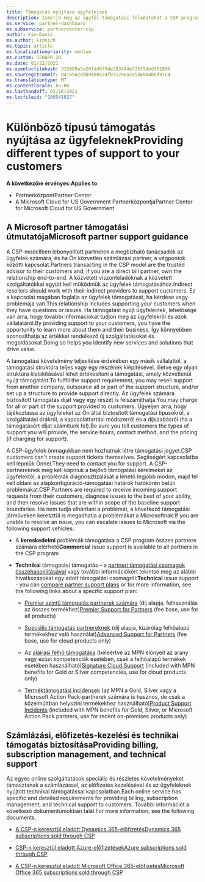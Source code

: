 ```yaml
---
title: Támogatás nyújtása ügyfeleinek
description: Ismerje meg az ügyfél-támogatási feladatokat a CSP programban részt vevő partnerek számára. A számlázási, előfizetés-kezelési és technikai problémák támogatását fedezi.
ms.service: partner-dashboard
ms.subservice: partnercenter-csp
author: Kim-Davis
ms.author: kimnich
ms.topic: article
ms.localizationpriority: medium
ms.custom: SEOAPR.20
ms.date: 01/22/2021
ms.openlocfilehash: 315089a3a20fdd5f9de283494e735f54bd351806
ms.sourcegitcommit: 0416562dd89408524f8312a8acd5b6944b6d91c4
ms.translationtype: MT
ms.contentlocale: hu-HU
ms.lasthandoff: 02/16/2021
ms.locfileid: "100541027"
---
```

# <a name="providing-different-types-of-support-to-your-customers"></a><span data-ttu-id="f99f0-104">Különböző típusú támogatás nyújtása az ügyfeleknek</span><span class="sxs-lookup"><span data-stu-id="f99f0-104">Providing different types of support to your customers</span></span>

<span data-ttu-id="f99f0-105">**A következőre érvényes:**</span><span class="sxs-lookup"><span data-stu-id="f99f0-105">**Applies to**</span></span>

-  <span data-ttu-id="f99f0-106">Partnerközpont</span><span class="sxs-lookup"><span data-stu-id="f99f0-106">Partner Center</span></span>
-  <span data-ttu-id="f99f0-107">A Microsoft Cloud for US Government Partnerközpontja</span><span class="sxs-lookup"><span data-stu-id="f99f0-107">Partner Center for Microsoft Cloud for US Government</span></span>


## <a name="microsoft-partner-support-guidance"></a><span data-ttu-id="f99f0-108">A Microsoft partner támogatási útmutatója</span><span class="sxs-lookup"><span data-stu-id="f99f0-108">Microsoft partner support guidance</span></span>

<span data-ttu-id="f99f0-109">A CSP-modellben lebonyolított partnerek a megbízható tanácsadók az ügyfelek számára, és ha Ön közvetlen számlázási partner, a végpontok közötti kapcsolat.</span><span class="sxs-lookup"><span data-stu-id="f99f0-109">Partners transacting in the CSP model are the trusted advisor to their customers and, if you are a direct bill partner, own the relationship end-to-end.</span></span> <span data-ttu-id="f99f0-110">A közvetett viszonteladóknak a közvetett szolgáltatókkal együtt kell működniük az ügyfelek támogatásához.</span><span class="sxs-lookup"><span data-stu-id="f99f0-110">Indirect resellers should work with their indirect providers to support customers.</span></span> <span data-ttu-id="f99f0-111">Ez a kapcsolat magában foglalja az ügyfelek támogatását, ha kérdése vagy problémája van.</span><span class="sxs-lookup"><span data-stu-id="f99f0-111">This relationship includes supporting your customers when they have questions or issues.</span></span> <span data-ttu-id="f99f0-112">Ha támogatást nyújt ügyfeleinek, lehetősége van arra, hogy további információkat tudjon meg az ügyfelekről és azok vállalatáról.</span><span class="sxs-lookup"><span data-stu-id="f99f0-112">By providing support to your customers, you have the opportunity to learn more about them and their business.</span></span> <span data-ttu-id="f99f0-113">Így könnyebben azonosíthatja az értékkel rendelkező új szolgáltatásokat és megoldásokat.</span><span class="sxs-lookup"><span data-stu-id="f99f0-113">Doing so helps you identify new services and solutions that drive value.</span></span>

<span data-ttu-id="f99f0-114">A támogatási követelmény teljesítése érdekében egy másik vállalattól, a támogatási struktúra teljes vagy egy részének kiépítésével, illetve egy olyan struktúra kialakításával lehet értékesíteni a támogatást, amely közvetlenül nyújt támogatást.</span><span class="sxs-lookup"><span data-stu-id="f99f0-114">To fulfill the support requirement, you may resell support from another company, outsource all or part of the support structure, and/or set up a structure to provide support directly.</span></span> <span data-ttu-id="f99f0-115">Az ügyfelek számára biztosított támogatás díját vagy egy részét is felszámíthatja.</span><span class="sxs-lookup"><span data-stu-id="f99f0-115">You may charge for all or part of the support provided to customers.</span></span> <span data-ttu-id="f99f0-116">Ügyeljen arra, hogy tájékoztassa az ügyfeleket az Ön által biztosított támogatási típusokról, a szolgáltatási órákról, a kapcsolattartási módszerről és a díjszabásról (ha a támogatásért díjat számítunk fel).</span><span class="sxs-lookup"><span data-stu-id="f99f0-116">Be sure you tell customers the types of support you will provide, the service hours, contact method, and the pricing (if charging for support).</span></span>

<span data-ttu-id="f99f0-117">A CSP-ügyfelek önmagukban nem hozhatnak létre támogatási jegyet.</span><span class="sxs-lookup"><span data-stu-id="f99f0-117">CSP customers can't create support tickets themselves.</span></span> <span data-ttu-id="f99f0-118">Segítségért kapcsolatba kell lépniük Önnel.</span><span class="sxs-lookup"><span data-stu-id="f99f0-118">They need to contact you for support.</span></span> <span data-ttu-id="f99f0-119">A CSP-partnereknek meg kell kapniuk a bejövő támogatási kérelmeket az ügyfelektől, a problémák diagnosztizálását a lehető legjobb módon, majd fel kell oldani az alapkonfiguráció-támogatási határok hatókörén belüli problémákat.</span><span class="sxs-lookup"><span data-stu-id="f99f0-119">CSP Partners are required to receive incoming support requests from their customers, diagnose issues to the best of your ability, and then resolve issues that are within scope of the baseline support boundaries.</span></span> <span data-ttu-id="f99f0-120">Ha nem tudja elhárítani a problémát, a következő támogatási járműveken keresztül is megadhatja a problémákat a Microsoftnak:</span><span class="sxs-lookup"><span data-stu-id="f99f0-120">If you are unable to resolve an issue, you can escalate issues to Microsoft via the following support vehicles:</span></span>

- <span data-ttu-id="f99f0-121">A **kereskedelmi** problémák támogatása a CSP program összes partnere számára elérhető</span><span class="sxs-lookup"><span data-stu-id="f99f0-121">**Commercial** issue support is available to all partners in the CSP program</span></span>

- <span data-ttu-id="f99f0-122">**Technikai** támogatási támogatás – a [partneri támogatási csomagok összehasonlításával](https://partner.microsoft.com/support/partnersupport) vagy további információkért tekintse meg az alábbi hivatkozásokat egy adott támogatási csomagról:</span><span class="sxs-lookup"><span data-stu-id="f99f0-122">**Technical** issue support - you can [compare partner support plans](https://partner.microsoft.com/support/partnersupport) or for more information, see the following links  about a specific support plan:</span></span>

  - <span data-ttu-id="f99f0-123">[Premier szintű támogatás partnerek számára](https://partner.microsoft.com/support/microsoft-services-premier-support) (díj alapja, felhasználás az összes termékhez)</span><span class="sxs-lookup"><span data-stu-id="f99f0-123">[Premier Support for Partners](https://partner.microsoft.com/support/microsoft-services-premier-support) (fee base, use for all products)</span></span>

  - <span data-ttu-id="f99f0-124">[Speciális támogatás partnereknek](https://partner.microsoft.com/support/advanced-cloud-support) (díj alapja, kizárólag felhőalapú termékekhez való használat)</span><span class="sxs-lookup"><span data-stu-id="f99f0-124">[Advanced Support for Partners](https://partner.microsoft.com/support/advanced-cloud-support) (fee base, use for cloud products only)</span></span>

  - <span data-ttu-id="f99f0-125">Az [aláírási felhő támogatása](manage-your-partner-network-benefits.md) (beleértve az MPN előnyeit az arany vagy ezüst kompetenciák esetében, csak a felhőalapú termékek esetében használható)</span><span class="sxs-lookup"><span data-stu-id="f99f0-125">[Signature Cloud Support](manage-your-partner-network-benefits.md) (included with MPN benefits for Gold or Silver competencies, use for cloud products only)</span></span>

  - <span data-ttu-id="f99f0-126">[Terméktámogatási incidensek](manage-your-partner-network-benefits.md) (az MPN a Gold, Silver vagy a Microsoft Action Pack-partnerek számára is hasznos, de csak a közelmúltban helyszíni termékekhez használható)</span><span class="sxs-lookup"><span data-stu-id="f99f0-126">[Product Support Incidents](manage-your-partner-network-benefits.md) (included with MPN benefits for Gold, Silver, or Microsoft Action Pack partners, use for recent on-premises products only)</span></span>

## <a name="providing-billing-subscription-management-and-technical-support"></a><span data-ttu-id="f99f0-127">Számlázási, előfizetés-kezelési és technikai támogatás biztosítása</span><span class="sxs-lookup"><span data-stu-id="f99f0-127">Providing billing, subscription management, and technical support</span></span> 

<span data-ttu-id="f99f0-128">Az egyes online szolgáltatások speciális és részletes követelményeket támasztanak a számlázással, az előfizetés kezelésével és az ügyfeleknek nyújtott technikai támogatással kapcsolatban.</span><span class="sxs-lookup"><span data-stu-id="f99f0-128">Each online service has specific and detailed requirements for providing billing, subscription management, and technical support to customers.</span></span> <span data-ttu-id="f99f0-129">További információt a következő dokumentumokban talál.</span><span class="sxs-lookup"><span data-stu-id="f99f0-129">For more information, see the following documents.</span></span>

- [<span data-ttu-id="f99f0-130">A CSP-n keresztül eladott Dynamics 365-előfizetés</span><span class="sxs-lookup"><span data-stu-id="f99f0-130">Dynamics 365 subscriptions sold through CSP</span></span>](https://www.microsoftpartnercommunity.com/t5/CSP/Microsoft-Partner-Support-Guidance/m-p/5262#M30)

- [<span data-ttu-id="f99f0-131">CSP-n keresztül eladott Azure-előfizetések</span><span class="sxs-lookup"><span data-stu-id="f99f0-131">Azure subscriptions sold through CSP</span></span>](https://www.microsoftpartnercommunity.com/t5/CSP/Microsoft-Partner-Support-Guidance/m-p/5263#M31)

- [<span data-ttu-id="f99f0-132">A CSP-n keresztül eladott Microsoft Office 365-előfizetés</span><span class="sxs-lookup"><span data-stu-id="f99f0-132">Microsoft Office 365 subscriptions sold through CSP</span></span>](https://www.microsoftpartnercommunity.com/t5/CSP/Microsoft-Partner-Support-Guidance/m-p/5264#M32)
